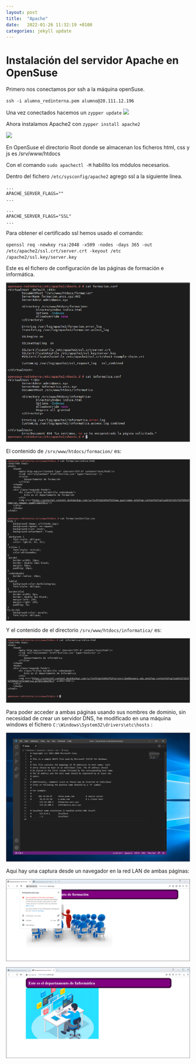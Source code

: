 ```yaml
---
layout: post
title:  "Apache"
date:   2022-01-26 11:32:19 +0100
categories: jekyll update
---
```

# Instalación del servidor Apache en OpenSuse

Primero nos conectamos por ssh a la máquina openSuse.

`ssh -i alumno_redinterna.pem alumno@20.111.12.196`

Una vez conectados hacemos un `zypper update`
![](https://raw.githubusercontent.com/MaTthewSsD/Fotos/main/apache/Selecci%C3%B3n_202.png)

Ahora instalamos Apache2 con `zypper install apache2`

![](https://raw.githubusercontent.com/MaTthewSsD/Fotos/main/apache/Selecci%C3%B3n_203.png)

En OpenSuse el directorio Root donde se almacenan los ficheros html, css y js es /srv/www/htdocs

Con el comando `sudo apachectl -M` habilito los módulos necesarios.

Dentro del fichero `/etc/sysconfig/apache2` agrego ssl a la siguiente línea.

```
...
APACHE_SERVER_FLAGS=""
...
```

```
...
APACHE_SERVER_FLAGS="SSL"
...
```

Para obtener el certificado ssl hemos usado el comando:

`openssl req -newkey rsa:2048 -x509 -nodes -days 365 -out /etc/apache2/ssl.crt/server.crt -keyout /etc     /apache2/ssl.key/server.key`

Este es el fichero de configuración de las páginas de formación e informática.

![](https://github.com/MaTthewSsD/Reto/blob/gh-pages/a/Snap%202022-02-23%20at%2022.39.34.png?raw=true)

El contenido de `/srv/www/htdocs/formacion/` es:

![](https://github.com/MaTthewSsD/Reto/blob/gh-pages/a/Snap%202022-02-23%20at%2022.51.24.png?raw=true)

Y el contenido de el directorio `/srv/www/htdocs/informatica/` es:

![](https://github.com/MaTthewSsD/Reto/blob/gh-pages/a/Snap%202022-02-23%20at%2022.53.09.png?raw=true)

Para poder acceder a ambas páginas usando sus nombres de dominio, sin necesidad de crear un servidor DNS, he modificado en una máquina windows el fichero `C:\Windows\System32\drivers\etc\hosts` :

![](https://github.com/MaTthewSsD/Reto/blob/gh-pages/a/Snap%202022-02-23%20at%2022.58.12.png?raw=true)

Aquí hay una captura desde un navegador en la red LAN de ambas páginas:

![](https://github.com/MaTthewSsD/Reto/blob/gh-pages/a/Snap%202022-02-23%20at%2022.54.50.png?raw=true)

![](https://github.com/MaTthewSsD/Reto/blob/gh-pages/a/Snap%202022-02-23%20at%2022.56.23.png?raw=true)
